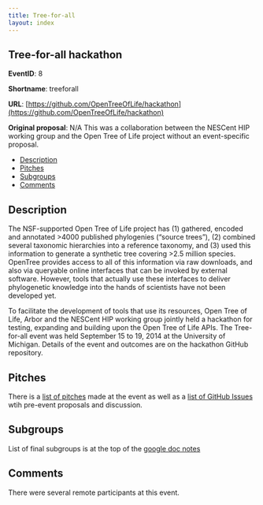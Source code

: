 ```yaml
---
title: Tree-for-all
layout: index
---
```


## Tree-for-all hackathon

**EventID**: 8

**Shortname**: treeforall

**URL**: [https://github.com/OpenTreeOfLife/hackathon](https://github.com/OpenTreeOfLife/hackathon)

**Original proposal**: N/A This was a collaboration between the NESCent HIP working group and the Open Tree of Life project without an event-specific proposal. 

* [Description](#description)
* [Pitches](#pitches)
* [Subgroups](#subgroups)
* [Comments](#comments)

<h2 id="description">Description</h2>

The NSF-supported Open Tree of Life project has (1) gathered, encoded and annotated >4000 published phylogenies (“source trees”), (2) combined several taxonomic hierarchies into a reference taxonomy, and (3) used this information to generate a synthetic tree covering >2.5 million species. OpenTree provides access to all of this information via raw downloads, and also via queryable online interfaces that can be invoked by external software. However, tools that actually use these interfaces to deliver phylogenetic knowledge into the hands of scientists have not been developed yet.

To facilitate the development of tools that use its resources, Open Tree of Life, Arbor and the NESCent HIP working group jointly held a hackathon for testing, expanding and building upon the Open Tree of Life APIs. The Tree-for-all event was held September 15 to 19, 2014 at the University of Michigan. Details of the event and outcomes are on the hackathon GitHub repository. 


<h2 id="pitches">Pitches</h2>

There is a [list of pitches](https://docs.google.com/document/d/1aAwS5mH4iCmRW4aRlVe3po5GO8hB9CQw3e25NWoSAFM/edit#heading=h.cmhs5uap5oj6) made at the event as well as a [list of GitHub Issues](https://github.com/OpenTreeOfLife/hackathon/issues) wtih pre-event proposals and discussion.  

<h2 id="subgroups">Subgroups</h2>

List of final subgroups is at the top of the [google doc notes](https://docs.google.com/document/d/1aAwS5mH4iCmRW4aRlVe3po5GO8hB9CQw3e25NWoSAFM/edit#)

<h2 id="comments">Comments</h2>

There were several remote participants at this event. 
